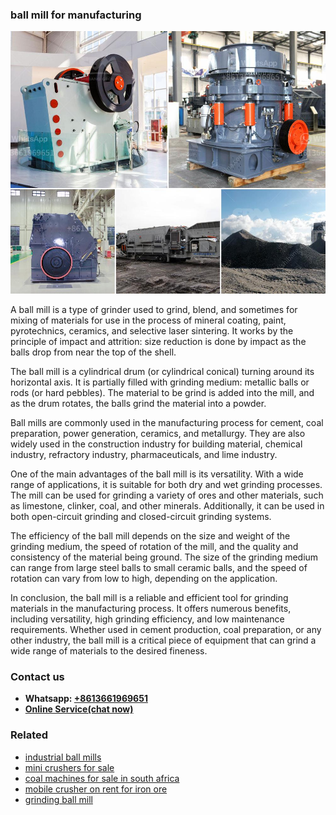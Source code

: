 <h3>ball mill for manufacturing</h3><img src='1702259972.jpg' alt=''><p>A ball mill is a type of grinder used to grind, blend, and sometimes for mixing of materials for use in the process of mineral coating, paint, pyrotechnics, ceramics, and selective laser sintering. It works by the principle of impact and attrition: size reduction is done by impact as the balls drop from near the top of the shell.</p><p>The ball mill is a cylindrical drum (or cylindrical conical) turning around its horizontal axis. It is partially filled with grinding medium: metallic balls or rods (or hard pebbles). The material to be grind is added into the mill, and as the drum rotates, the balls grind the material into a powder.</p><p>Ball mills are commonly used in the manufacturing process for cement, coal preparation, power generation, ceramics, and metallurgy. They are also widely used in the construction industry for building material, chemical industry, refractory industry, pharmaceuticals, and lime industry.</p><p>One of the main advantages of the ball mill is its versatility. With a wide range of applications, it is suitable for both dry and wet grinding processes. The mill can be used for grinding a variety of ores and other materials, such as limestone, clinker, coal, and other minerals. Additionally, it can be used in both open-circuit grinding and closed-circuit grinding systems.</p><p>The efficiency of the ball mill depends on the size and weight of the grinding medium, the speed of rotation of the mill, and the quality and consistency of the material being ground. The size of the grinding medium can range from large steel balls to small ceramic balls, and the speed of rotation can vary from low to high, depending on the application.</p><p>In conclusion, the ball mill is a reliable and efficient tool for grinding materials in the manufacturing process. It offers numerous benefits, including versatility, high grinding efficiency, and low maintenance requirements. Whether used in cement production, coal preparation, or any other industry, the ball mill is a critical piece of equipment that can grind a wide range of materials to the desired fineness.</p><h3>Contact us</h3><ul><li><strong>Whatsapp:&nbsp;<a href="https://wa.me/8613661969651">+8613661969651</a></strong></li><li><a href="https://swt.shibang-china.com/?git&amp;zhl&amp;ball mill for manufacturing"><strong>Online Service(chat now)</strong></a></li></ul><h3>Related</h3><ul><li><a href='industrial ball mills.md'>industrial ball mills</a></li><li><a href='mini crushers for sale.md'>mini crushers for sale</a></li><li><a href='coal machines for sale in south africa.md'>coal machines for sale in south africa</a></li><li><a href='mobile crusher on rent for iron ore.md'>mobile crusher on rent for iron ore</a></li><li><a href='grinding ball mill.md'>grinding ball mill</a></li></ul>